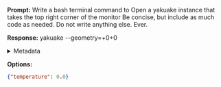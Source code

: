 **Prompt:**
Write a bash terminal command to Open a yakuake instance that takes the top right corner of the monitor Be concise, but include as much code as needed. Do not write anything else. Ever.


**Response:**
yakuake --geometry=+0+0

<details><summary>Metadata</summary>

- Duration: 2003 ms
- Datetime: 2023-10-11T16:49:09.790245
- Model: gpt-3.5-turbo-0613

</details>

**Options:**
```json
{"temperature": 0.0}
```

